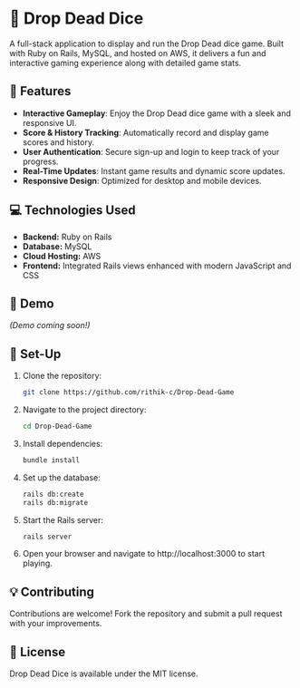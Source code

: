 # 🎲 Drop Dead Dice

A full-stack application to display and run the Drop Dead dice game. Built with Ruby on Rails, MySQL, and hosted on AWS, it delivers a fun and interactive gaming experience along with detailed game stats.

## 🚀 Features

- **Interactive Gameplay**: Enjoy the Drop Dead dice game with a sleek and responsive UI.
- **Score & History Tracking**: Automatically record and display game scores and history.
- **User Authentication**: Secure sign-up and login to keep track of your progress.
- **Real-Time Updates**: Instant game results and dynamic score updates.
- **Responsive Design**: Optimized for desktop and mobile devices.

## 💻 Technologies Used

- **Backend:** Ruby on Rails
- **Database:** MySQL
- **Cloud Hosting:** AWS
- **Frontend:** Integrated Rails views enhanced with modern JavaScript and CSS

## 🎥 Demo

_(Demo coming soon!)_

## 🔨 Set-Up

1. Clone the repository:  
   ```sh
   git clone https://github.com/rithik-c/Drop-Dead-Game
   ```  
2. Navigate to the project directory:  
   ```sh
   cd Drop-Dead-Game
   ```  
3. Install dependencies:  
   ```sh
   bundle install
   ```  
4. Set up the database:  
   ```sh
   rails db:create
   rails db:migrate
   ```  
5. Start the Rails server:  
   ```sh
   rails server
   ```
6. Open your browser and navigate to http://localhost:3000 to start playing.

## 💡 Contributing  

Contributions are welcome! Fork the repository and submit a pull request with your improvements.  

## 📄 License  

Drop Dead Dice is available under the MIT license.

